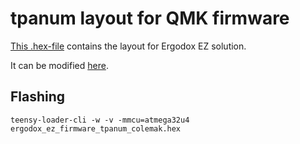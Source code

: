 # tpanum layout for QMK firmware
[This .hex-file](ergodox_ez_firmware_tpanum_colemak.hex) contains the layout for Ergodox EZ solution.

It can be modified [here](https://configure.ergodox-ez.com/ergodox-ez/layouts/PMlAG/latest/0).

## Flashing

``` shell
teensy-loader-cli -w -v -mmcu=atmega32u4 ergodox_ez_firmware_tpanum_colemak.hex
```
